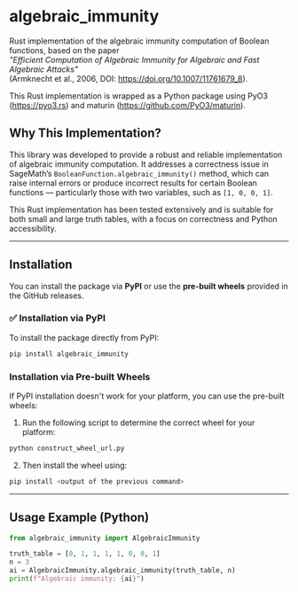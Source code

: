 # algebraic_immunity

Rust implementation of the algebraic immunity computation of Boolean functions, based on the paper  
*"Efficient Computation of Algebraic Immunity for Algebraic and Fast Algebraic Attacks"*  
(Armknecht et al., 2006, DOI: https://doi.org/10.1007/11761679_8).

This Rust implementation is wrapped as a Python package using PyO3 (https://pyo3.rs) and maturin (https://github.com/PyO3/maturin).

## Why This Implementation?

This library was developed to provide a robust and reliable implementation of algebraic immunity computation. It addresses a correctness issue in SageMath’s `BooleanFunction.algebraic_immunity()` method, which can raise internal errors or produce incorrect results for certain Boolean functions — particularly those with two variables, such as `[1, 0, 0, 1]`.

This Rust implementation has been tested extensively and is suitable for both small and large truth tables, with a focus on correctness and Python accessibility.

---

## Installation

You can install the package via **PyPI** or use the **pre-built wheels** provided in the GitHub releases.

### ✅ Installation via PyPI

To install the package directly from PyPI:

```bash
pip install algebraic_immunity
```

### Installation via Pre-built Wheels
If PyPI installation doesn't work for your platform, you can use the pre-built wheels:
1. Run the following script to determine the correct wheel for your platform:
```bash
python construct_wheel_url.py
```
2. Then install the wheel using:
```bash
pip install <output of the previous command>
```
---

## Usage Example (Python)
```python
from algebraic_immunity import AlgebraicImmunity

truth_table = [0, 1, 1, 1, 1, 0, 0, 1]
n = 3
ai = AlgebraicImmunity.algebraic_immunity(truth_table, n)
print(f"Algebraic immunity: {ai}")
```